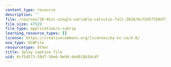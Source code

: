 ```yaml
---
content_type: resource
description: ''
file: /courses/18-01sc-single-variable-calculus-fall-2010/6cf5d57358d756e69e9dded918b34cdf_Bv9kVDcj7yo.vtt
file_size: 47529
file_type: application/x-subrip
learning_resource_types: []
license: https://creativecommons.org/licenses/by-nc-sa/4.0/
ocw_type: OCWFile
resourcetype: Other
title: 3play caption file
uid: 6cf5d573-58d7-56e6-9e9d-ded918b34cdf
---
```

